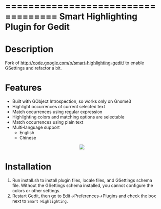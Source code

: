 ===================================
Smart Highlighting Plugin for Gedit
===================================

Description
===========

Fork of http://code.google.com/p/smart-highlighting-gedit/ to enable GSettings
and refactor a bit.

Features
========

* Built with GObject Introspection, so works only on Gnome3
* Highlight occurrences of current selected text
* Match occurrences using regular expression
* Highlighting colors and matching options are selectable
* Match occurrences using plain text
* Multi-language support
    * English
    * Chinese

<center>
<img src="https://github.com/nemec/gedit-smart-highlight-plugin/raw/master/screenshot.png"\>
</center>

Installation
============

1. Run install.sh to install plugin files, locale files, and GSettings
  schema file. Without the GSettings schema installed, you cannot configure
  the colors or other settings.
2. Restart Gedit, then go to Edit->Preferences->Plugins and check the box next
  to `Smart Highlighting`.
